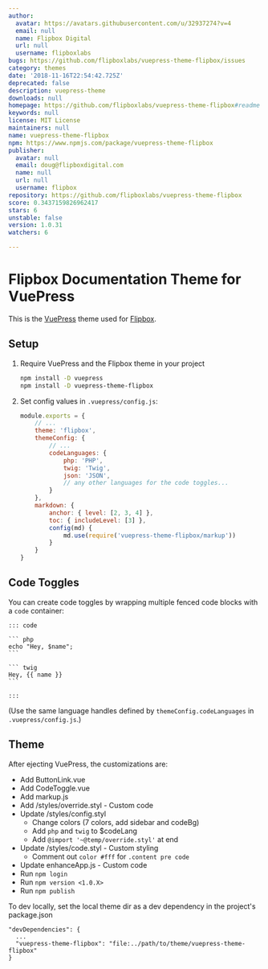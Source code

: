 ```yaml
---
author:
  avatar: https://avatars.githubusercontent.com/u/32937274?v=4
  email: null
  name: Flipbox Digital
  url: null
  username: flipboxlabs
bugs: https://github.com/flipboxlabs/vuepress-theme-flipbox/issues
category: themes
date: '2018-11-16T22:54:42.725Z'
deprecated: false
description: vuepress-theme
downloads: null
homepage: https://github.com/flipboxlabs/vuepress-theme-flipbox#readme
keywords: null
license: MIT License
maintainers: null
name: vuepress-theme-flipbox
npm: https://www.npmjs.com/package/vuepress-theme-flipbox
publisher:
  avatar: null
  email: doug@flipboxdigital.com
  name: null
  url: null
  username: flipbox
repository: https://github.com/flipboxlabs/vuepress-theme-flipbox
score: 0.3437159826962417
stars: 6
unstable: false
version: 1.0.31
watchers: 6

---
```


# Flipbox Documentation Theme for VuePress

This is the [VuePress](https://v0.vuepress.vuejs.org/) theme used for [Flipbox](https://flipboxdigital.com/).

## Setup

1. Require VuePress and the Flipbox theme in your project
    ```bash
    npm install -D vuepress
    npm install -D vuepress-theme-flipbox
    ```
    
2. Set config values in `.vuepress/config.js`:
    ```js
    module.exports = {
        // ...
        theme: 'flipbox',
        themeConfig: {
            // ...
            codeLanguages: {
                php: 'PHP',
                twig: 'Twig',
                json: 'JSON',
                // any other languages for the code toggles...
            }
        },
        markdown: {
            anchor: { level: [2, 3, 4] },
            toc: { includeLevel: [3] },
            config(md) {
                md.use(require('vuepress-theme-flipbox/markup'))
            }
        }
    }
    ```

## Code Toggles

You can create code toggles by wrapping multiple fenced code blocks with a `code` container:

    ::: code
    
    ``` php
    echo "Hey, $name";
    ```
    
    ``` twig
    Hey, {{ name }}
    ```
    
    :::

(Use the same language handles defined by `themeConfig.codeLanguages` in `.vuepress/config.js`.)

## Theme

After ejecting VuePress, the customizations are:

- Add ButtonLink.vue
- Add CodeToggle.vue
- Add markup.js
- Add /styles/override.styl - Custom code
- Update /styles/config.styl
  - Change colors (7 colors, add sidebar and codeBg)
  - Add `php` and `twig` to $codeLang
  - Add `@import '~@temp/override.styl'` at end
- Update /styles/code.styl - Custom styling
  - Comment out `color #fff` for `.content pre code`
- Update enhanceApp.js - Custom code
- Run `npm login`
- Run `npm version <1.0.X>`
- Run `npm publish`

To dev locally, set the local theme dir as a dev dependency in the project's package.json

    "devDependencies": {
      ...
      "vuepress-theme-flipbox": "file:../path/to/theme/vuepress-theme-flipbox"
    }